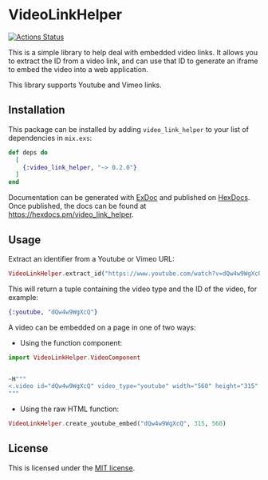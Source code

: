 # VideoLinkHelper

[![Actions Status](https://github.com/bratsche/video_link_helper/actions/workflows/elixir.yml/badge.svg)](https://github.com/bratsche/video_link_helper/actions?query=workflow%3ACI)

This is a simple library to help deal with embedded video links. It
allows you to extract the ID from a video link, and can use that ID
to generate an iframe to embed the video into a web application.

This library supports Youtube and Vimeo links.

## Installation

This package can be installed by adding `video_link_helper` to your
list of dependencies in `mix.exs`:

```elixir
def deps do
  [
    {:video_link_helper, "~> 0.2.0"}
  ]
end
```

Documentation can be generated with [ExDoc](https://github.com/elixir-lang/ex_doc)
and published on [HexDocs](https://hexdocs.pm). Once published, the docs can
be found at <https://hexdocs.pm/video_link_helper>.

## Usage

Extract an identifier from a Youtube or Vimeo URL:

```elixir
VideoLinkHelper.extract_id("https://www.youtube.com/watch?v=dQw4w9WgXcQ")
```

This will return a tuple containing the video type and the ID of the video,
for example:

```elixir
{:youtube, "dQw4w9WgXcQ"}
```

A video can be embedded on a page in one of two ways:

 - Using the function component:
```elixir
import VideoLinkHelper.VideoComponent


~H"""
<.video id="dQw4w9WgXcQ" video_type="youtube" width="560" height="315" />
"""
```

 - Using the raw HTML function:
 ```elixir
VideoLinkHelper.create_youtube_embed("dQw4w9WgXcQ", 315, 560)
 ```

## License

This is licensed under the [MIT license](LICENSE.md).
